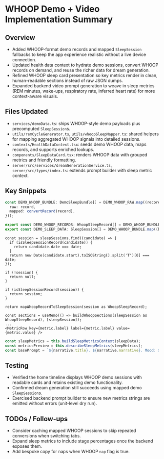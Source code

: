 # WHOOP Demo + Video Implementation Summary

## Overview
- Added WHOOP-format demo records and mapped `SleepSession` fallbacks to keep the app experience realistic without a live device connection.
- Updated health data context to hydrate demo sessions, convert WHOOP records on demand, and reuse the richer data for dream generation.
- Refined WHOOP sleep card presentation so key metrics render in clean, human-readable sections instead of raw JSON dumps.
- Expanded backend video prompt generation to weave in sleep metrics (REM minutes, wake-ups, respiratory rate, inferred heart rate) for more context-aware visuals.

## Files Updated
- `services/demoData.ts`: ships WHOOP-style demo payloads plus precomputed `SleepSession`s.
- `utils/remCycleGenerator.ts`, `utils/whoopSleepMapper.ts`: shared helpers for mapping aggregated WHOOP signals into detailed sessions.
- `contexts/HealthDataContext.tsx`: seeds demo WHOOP data, maps records, and supports enriched lookups.
- `components/SleepDataCard.tsx`: renders WHOOP data with grouped metrics and friendly formatting.
- `server/src/services/dreamGenerationService.ts`, `server/src/types/index.ts`: extends prompt builder with sleep metric context.

## Key Snippets
```services/demoData.ts
const DEMO_WHOOP_BUNDLE: DemoSleepBundle[] = DEMO_WHOOP_RAW.map((record) => ({
  raw: record,
  mapped: convertRecord(record),
}));

export const DEMO_WHOOP_RECORDS: WhoopSleepRecord[] = DEMO_WHOOP_BUNDLE.map((bundle) => bundle.raw);
export const DEMO_SLEEP_DATA: SleepSession[] = DEMO_WHOOP_BUNDLE.map((bundle) => bundle.mapped);
```
```contexts/HealthDataContext.tsx
const session = sleepSessions.find((candidate) => {
  if (isSleepSessionRecord(candidate)) {
    return candidate.date === date;
  }
  return new Date(candidate.start).toISOString().split('T')[0] === date;
});

if (!session) {
  return null;
}

if (isSleepSessionRecord(session)) {
  return session;
}

return mapWhoopRecordToSleepSession(session as WhoopSleepRecord);
```
```components/SleepDataCard.tsx
const sections = useMemo(() => buildWhoopSections(sleepSession as WhoopSleepRecord), [sleepSession]);
...
<MetricRow key={metric.label} label={metric.label} value={metric.value} />
```
```server/src/services/dreamGenerationService.ts
const sleepMetrics = this.buildSleepMetricsContext(sleepData);
const metricsPreview = this.describeSleepMetrics(sleepMetrics);
const basePrompt = `${narrative.title}. ${narrative.narrative}. Mood: ${narrative.mood}. ${narrative.emotionalContext}. ${metricsPreview}`;
```

## Testing
- Verified the home timeline displays WHOOP demo sessions with readable cards and retains existing demo functionality.
- Confirmed dream generation still succeeds using mapped demo `SleepSession`s.
- Exercised backend prompt builder to ensure new metrics strings are emitted without errors (unit-level dry run).

## TODOs / Follow-ups
- Consider caching mapped WHOOP sessions to skip repeated conversions when switching tabs.
- Expand sleep metrics to include stage percentages once the backend exposes them.
- Add bespoke copy for naps when WHOOP `nap` flag is true.
